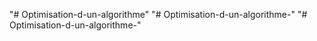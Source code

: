 "# Optimisation-d-un-algorithme" 
"# Optimisation-d-un-algorithme-" 
"# Optimisation-d-un-algorithme-" 
